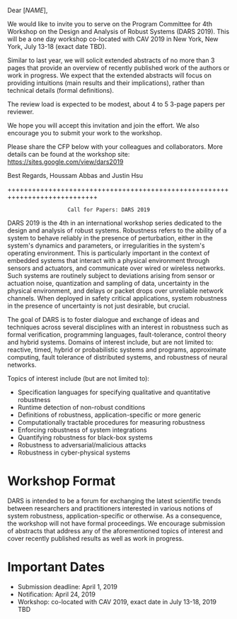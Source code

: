 Dear [*NAME*],
 
We would like to invite you to serve on the Program Committee for 4th Workshop
on the Design and Analysis of Robust Systems (DARS 2019).  This will be a one
day workshop co-located with CAV 2019 in New York, New York, July 13-18 (exact
date TBD).
 
Similar to last year, we will solicit extended abstracts of no more than 3 pages
that provide an overview of recently published work of the authors or work in
progress. We expect that the extended abstracts will focus on providing
intuitions (main results and their implications), rather than technical details
(formal definitions).
 
The review load is expected to be modest, about 4 to 5 3-page papers per reviewer.
 
We hope you will accept this invitation and join the effort. We also encourage
you to submit your work to the workshop.
 
Please share the CFP below with your colleagues and collaborators. More
details can be found at the workshop site: https://sites.google.com/view/dars2019
 
Best Regards,
Houssam Abbas and Justin Hsu
 
++++++++++++++++++++++++++++++++++++++++++++++++++++++++++++++++++++++++++++
 
                       Call for Papers: DARS 2019

DARS 2019 is the 4th in an international workshop series dedicated to the design
and analysis of robust systems. Robustness refers to the ability of a system to
behave reliably in the presence of perturbation, either in the system's dynamics
and parameters, or irregularities in the system's operating environment. This is
particularly important in the context of embedded systems that interact with a
physical environment through sensors and actuators, and communicate over wired
or wireless networks. Such systems are routinely subject to deviations arising
from sensor or actuation noise, quantization and sampling of data, uncertainty
in the physical environment, and delays or packet drops over unreliable network
channels. When deployed in safety critical applications, system robustness in
the presence of uncertainty is not just desirable, but crucial.

The goal of DARS is to foster dialogue and exchange of ideas and techniques
across several disciplines with an interest in robustness such as formal
verification, programming languages, fault-tolerance, control theory and hybrid
systems. Domains of interest include, but are not limited to: reactive, timed,
hybrid or probabilistic systems and programs, approximate computing, fault
tolerance of distributed systems, and robustness of neural networks.

Topics of interest include (but are not limited to):

* Specification languages for specifying qualitative and quantitative robustness
* Runtime detection of non-robust conditions
* Definitions of robustness, application-specific or more generic
* Computationally tractable procedures for measuring robustness
* Enforcing robustness of system integrations
* Quantifying robustness for black-box systems
* Robustness to adversarial/malicious attacks
* Robustness in cyber-physical systems

# Workshop Format

DARS is intended to be a forum for exchanging the latest scientific trends
between researchers and practitioners interested in various notions of system
robustness, application-specific or otherwise.  As a consequence, the workshop
will not have formal proceedings. We encourage submission of abstracts that
address any of the aforementioned topics of interest and cover recently
published results as well as work in progress.

# Important Dates

* Submission deadline: April 1, 2019
* Notification: April 24, 2019
* Workshop: co-located with CAV 2019, exact date in July 13-18, 2019 TBD
